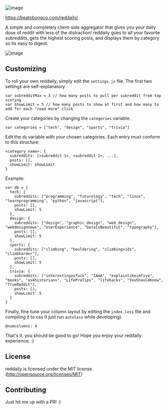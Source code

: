 ![image](https://cloud.githubusercontent.com/assets/3739702/19669856/422113ee-9a95-11e6-92fe-699bed9079a7.png)

https://beatobongco.com/reddaily/

A simple and completely client-side aggregator that gives you your daily dose of reddit with less of the distraction! reddaily goes to all your favorite subreddits, gets the highest scoring posts, and displays them by category so its easy to digest.

![image](https://cloud.githubusercontent.com/assets/3739702/19669928/d4e2acc4-9a95-11e6-83a4-c82f53883935.png)

## Customizing

To roll your own reddaily, simply edit the `settings.js` file. The first two settings are self-explanatory

```
var subredditMax = 3 // how many posts to pull per subreddit from top scoring
var showLimit = 5 // how many posts to show at first and how many to add for each "read more" click
```

Create your categories by changing the `categories` variable.

```
var categories = ["tech", "design", "sports", "trivia"]
````

Edit the `db` variable with your chosen categories. Each entry must conform to this structure:

```
<category_name>: {
  subreddits: [<subreddit 1>, <subreddit 2>, ...],
  posts: [],
  showLimit: showLimit
}

```

Example:

```
var db = {
  tech: {
    subreddits: ["programming", "futurology", "tech", "linux", "learnprogramming", "python", "javascript"],
    posts: [],
    showLimit: 5
  },
  design: {
    subreddits: ["design", "graphic_design", "web_design", "webdesignnews", "UserExperience", "DataIsBeautiful", "typography"],
    posts: [],
    showLimit: 5
  },
  sports: {
    subreddits: ["climbing", "bouldering", "climbingvids", "climbharder"],
    posts: [],
    showLimit: 5
  },
  trivia: {
    subreddits: ["interestingasfuck", "IAmA", "explainlikeimfive", "books", "askhistorians", "LifeProTips", "lifehacks", "YouShouldKnow", "TrueReddit"],
    posts: [],
    showLimit: 5
  }
}
```

Finally, fine tune your column layout by editing the `index.less` file and compiling it to css (I just run `autoless` while developing).

```
@numcolumns: 4
```

That's it, you should be good to go! Hope you enjoy your reddaily experience. :)

## License

reddaily is licensed under the MIT license. (http://opensource.org/licenses/MIT)

## Contributing

Just hit me up with a PR! :)
